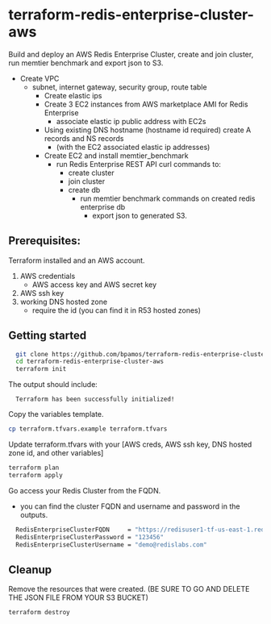# terraform-redis-enterprise-cluster-aws

Build and deploy an AWS Redis Enterprise Cluster, create and join cluster, run memtier benchmark and export json to S3.

- Create VPC
    - subnet, internet gateway, security group, route table
        - Create elastic ips
        - Create 3 EC2 instances from AWS marketplace AMI for Redis Enterprise
            - associate elastic ip public address with EC2s
        - Using existing DNS hostname (hostname id required) create A records and NS records
            - (with the EC2 associated elastic ip addresses)
        - Create EC2 and install memtier_benchmark
            - run Redis Enterprise REST API curl commands to:
                - create cluster
                - join cluster
                - create db
                    - run memtier benchmark commands on created redis enterprise db
                        - export json to generated S3.

## Prerequisites:

Terraform installed and an AWS account.

1. AWS credentials
    - AWS access key and AWS secret key
2. AWS ssh key
3. working DNS hosted zone
    - require the id (you can find it in R53 hosted zones)

## Getting started

```bash
  git clone https://github.com/bpamos/terraform-redis-enterprise-cluster-aws
  cd terraform-redis-enterprise-cluster-aws
  terraform init
```
The output should include:
```text
  Terraform has been successfully initialized!
```
Copy the variables template.
```bash
cp terraform.tfvars.example terraform.tfvars
```
Update terraform.tfvars with your [AWS creds, AWS ssh key, DNS hosted zone id, and other variables]
```bash
terraform plan
terraform apply
```

Go access your Redis Cluster from the FQDN.
- you can find the cluster FQDN and username and password in the outputs.
```bash
  RedisEnterpriseClusterFQDN     = "https://redisuser1-tf-us-east-1.redisdemo.com.redisdemo.com:8443/"
  RedisEnterpriseClusterPassword = "123456"
  RedisEnterpriseClusterUsername = "demo@redislabs.com"
```

## Cleanup

Remove the resources that were created. (BE SURE TO GO AND DELETE THE JSON FILE FROM YOUR S3 BUCKET)

```bash
terraform destroy
```
